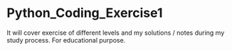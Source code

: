 # Python_Coding_Exercise1
It will cover exercise of different levels and my solutions / notes during my study process. For educational purpose.
